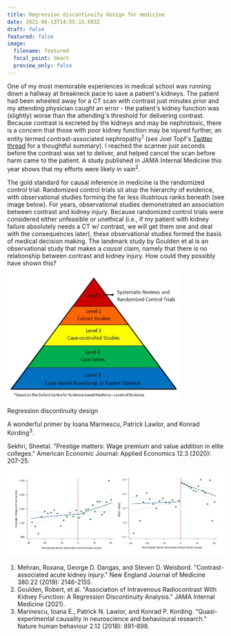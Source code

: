 ```yaml
---
title: Regression discontinuity design for medicine
date: 2021-06-13T14:55:13.693Z
draft: false
featured: false
image:
  filename: featured
  focal_point: Smart
  preview_only: false
---
```

One of my most memorable experiences in medical school was running down a hallway at breakneck pace to save a patient's kidneys. The patient had been wheeled away for a CT scan with contrast just minutes prior and my attending physician caught an error - the patient's kidney function was (slightly) worse than the attending's threshold for delivering contrast. Because contrast is excreted by the kidneys and may be nephrotoxic, there is a concern that those with poor kidney function may be injured further, an entity termed contrast-associated nephropathy<sup>1</sup> (see Joel Topf's [Twitter thread](https://twitter.com/kidney_boy/status/1199828796322598912) for a thoughtful summary). I reached the scanner just seconds before the contrast was set to deliver, and helped cancel the scan before harm came to the patient. A study published in JAMA Internal Medicine this year shows that my efforts were likely in vain<sup>2</sup>.

The gold standard for causal inference in medicine is the randomized control trial. Randomized control trials sit atop the hierarchy of evidence, with observational studies forming the far less illustrious ranks beneath (see image below). For years, observational studies demonstrated an association between contrast and kidney injury. Because randomized control trials were considered either unfeasible or unethical (i.e., if my patient with kidney failure absolutely needs a CT w/ contrast, we will get them one and deal with the consequences later), these observational studies formed the basis of medical decision making. The landmark study by Goulden et al is an observational study that makes a *causal* claim, namely that there is no relationship between contrast and kidney injury. How could they possibly have shown this?

<img src="pasted-image-0.png" alt="drawing" width="400"/>

Regression discontinuity design

A wonderful primer by Ioana Marinescu, Patrick Lawlor, and Konrad Kording<sup>3</sup>.

Sekhri, Sheetal. "Prestige matters: Wage premium and value addition in elite colleges." American Economic Journal: Applied Economics 12.3 (2020): 207-25.

<img src="rdd_india.png" alt="drawing" width="1000"/>



1. Mehran, Roxana, George D. Dangas, and Steven D. Weisbord. "Contrast-associated acute kidney injury." New England Journal of Medicine 380.22 (2019): 2146-2155.
2. Goulden, Robert, et al. "Association of Intravenous Radiocontrast With Kidney Function: A Regression Discontinuity Analysis." JAMA Internal Medicine (2021).
3. Marinescu, Ioana E., Patrick N. Lawlor, and Konrad P. Kording. "Quasi-experimental causality in neuroscience and behavioural research." Nature human behaviour 2.12 (2018): 891-898.